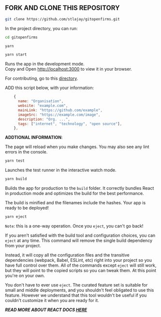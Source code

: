 ## FORK AND CLONE THIS REPOSITORY

```bash
git clone https://github.com/stlajay/gitopenfirms.git
```

In the project directory, you can run:

```bash
cd gitopenfirms
```

```bash
yarn 
```

```bash
yarn start
```

Runs the app in the development mode.\
Copy and Open [http://localhost:3000](http://localhost:3000) to view it in your browser.

For contributing, go to this [directory](https://github.com/stlajay/gitopenfirms/blob/master/src/components/OrgLists/ListOrgs.js).

ADD this script below, with your information:

```javascript
    {
      name: "Organisation",
      website: "example.com",
      mainLink: "https://github.com/example",
      imageSrc: "https://example.com/image",
      description: "Org. ...",
      tags: ["internet", "technology", "open source"],
    },
```


**ADDTIONAL INFORMATION**: 

The page will reload when you make changes.
You may also see any lint errors in the console.

```bash
yarn test
```
Launches the test runner in the interactive watch mode.

```bash
yarn build
```

Builds the app for production to the `build` folder.
It correctly bundles React in production mode and optimizes the build for the best performance.

The build is minified and the filenames include the hashes.
Your app is ready to be deployed!

```bash
yarn eject
```

`Note`: this is a one-way operation. Once you `eject`, you can't go back!

If you aren't satisfied with the build tool and configuration choices, you can `eject` at any time. This command will remove the single build dependency from your project.

Instead, it will copy all the configuration files and the transitive dependencies (webpack, Babel, ESLint, etc) right into your project so you have full control over them. All of the commands except `eject` will still work, but they will point to the copied scripts so you can tweak them. At this point you're on your own.

You don't have to ever use `eject`. The curated feature set is suitable for small and middle deployments, and you shouldn't feel obligated to use this feature. However we understand that this tool wouldn't be useful if you couldn't customize it when you are ready for it.

***READ MORE ABOUT REACT DOCS [HERE](https://facebook.github.io/create-react-app/docs)***
